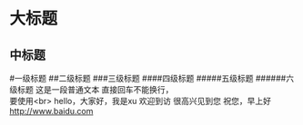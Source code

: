 大标题
===
中标题
------
#一级标题
##二级标题
###三级标题
####四级标题
#####五级标题
######六级标题
这是一段普通文本
直接回车不能换行，</br>
要使用\<br>
    hello，大家好，我是xu
    欢迎到访
    很高兴见到您
    祝您，早上好 http://www.baidu.com
